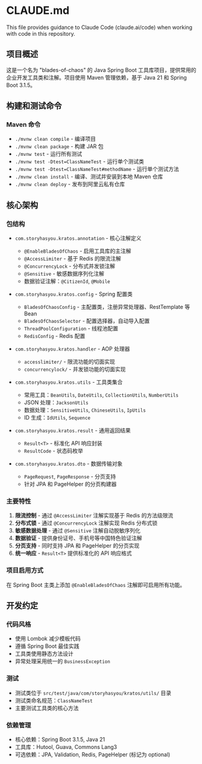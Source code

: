 # CLAUDE.md

This file provides guidance to Claude Code (claude.ai/code) when working with code in this repository.

## 项目概述

这是一个名为 "blades-of-chaos" 的 Java Spring Boot 工具库项目，提供常用的企业开发工具类和注解。项目使用 Maven 管理依赖，基于 Java 21 和 Spring Boot 3.1.5。

## 构建和测试命令

### Maven 命令
- `./mvnw clean compile` - 编译项目
- `./mvnw clean package` - 构建 JAR 包
- `./mvnw test` - 运行所有测试
- `./mvnw test -Dtest=ClassNameTest` - 运行单个测试类
- `./mvnw test -Dtest=ClassNameTest#methodName` - 运行单个测试方法
- `./mvnw clean install` - 编译、测试并安装到本地 Maven 仓库
- `./mvnw clean deploy` - 发布到阿里云私有仓库

## 核心架构

### 包结构
- `com.storyhasyou.kratos.annotation` - 核心注解定义
  - `@EnableBladesOfChaos` - 启用工具库的主注解
  - `@AccessLimiter` - 基于 Redis 的限流注解
  - `@ConcurrencyLock` - 分布式并发锁注解
  - `@Sensitive` - 敏感数据序列化注解
  - 数据验证注解：`@CitizenId`, `@Mobile`

- `com.storyhasyou.kratos.config` - Spring 配置类
  - `BladesOfChaosConfig` - 主配置类，注册异常处理器、RestTemplate 等 Bean
  - `BladesOfChaosSelector` - 配置选择器，自动导入配置
  - `ThreadPoolConfiguration` - 线程池配置
  - `RedisConfig` - Redis 配置

- `com.storyhasyou.kratos.handler` - AOP 处理器
  - `accesslimiter/` - 限流功能的切面实现
  - `concurrencylock/` - 并发锁功能的切面实现

- `com.storyhasyou.kratos.utils` - 工具类集合
  - 常用工具：`BeanUtils`, `DateUtils`, `CollectionUtils`, `NumberUtils`
  - JSON 处理：`JacksonUtils`
  - 数据处理：`SensitiveUtils`, `ChineseUtils`, `IpUtils`
  - ID 生成：`IdUtils`, `Sequence`

- `com.storyhasyou.kratos.result` - 通用返回结果
  - `Result<T>` - 标准化 API 响应封装
  - `ResultCode` - 状态码枚举

- `com.storyhasyou.kratos.dto` - 数据传输对象
  - `PageRequest`, `PageResponse` - 分页支持
  - 针对 JPA 和 PageHelper 的分页构建器

### 主要特性
1. **限流控制** - 通过 `@AccessLimiter` 注解实现基于 Redis 的方法级限流
2. **分布式锁** - 通过 `@ConcurrencyLock` 注解实现 Redis 分布式锁
3. **敏感数据处理** - 通过 `@Sensitive` 注解自动脱敏序列化
4. **数据验证** - 提供身份证号、手机号等中国特色验证注解
5. **分页支持** - 同时支持 JPA 和 PageHelper 的分页实现
6. **统一响应** - `Result<T>` 提供标准化的 API 响应格式

### 项目启用方式
在 Spring Boot 主类上添加 `@EnableBladesOfChaos` 注解即可启用所有功能。

## 开发约定

### 代码风格
- 使用 Lombok 减少模板代码
- 遵循 Spring Boot 最佳实践
- 工具类使用静态方法设计
- 异常处理采用统一的 `BusinessException`

### 测试
- 测试类位于 `src/test/java/com/storyhasyou/kratos/utils/` 目录
- 测试类命名规范：`ClassNameTest`
- 主要测试工具类的核心方法

### 依赖管理
- 核心依赖：Spring Boot 3.1.5, Java 21
- 工具库：Hutool, Guava, Commons Lang3
- 可选依赖：JPA, Validation, Redis, PageHelper (标记为 optional)